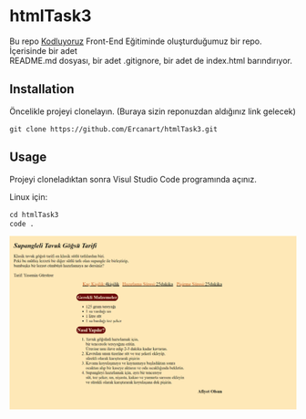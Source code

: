 # htmlTask3
Bu repo [Kodluyoruz](https://www.kodluyoruz.org/) Front-End Eğitiminde oluşturduğumuz bir repo. İçerisinde bir adet  
README.md dosyası, bir adet .gitignore, bir adet de index.html barındırıyor.  
## Installation  
Öncelikle projeyi clonelayın. (Buraya sizin reponuzdan aldığınız link gelecek)  
```
git clone https://github.com/Ercanart/htmlTask3.git
```
## Usage
Projeyi cloneladıktan sonra Visul Studio Code programında açınız.  

Linux için:

```
cd htmlTask3  
code .

```

![repoImage](images2/odev3.png)






